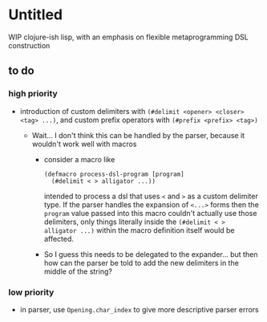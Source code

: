 # Untitled

WIP clojure-ish lisp, with an emphasis on flexible metaprogramming DSL construction

## to do
### high priority
* introduction of custom delimiters with `(#delimit <opener> <closer> <tag> ...)`, and custom prefix operators with `(#prefix <prefix> <tag>)` 

  * Wait... I don't think this can be handled by the parser, because it wouldn't work well with macros

    * consider a macro like 

      ```
      (defmacro process-dsl-program [program]
        (#delimit < > alligator ...))
      ```
    
      intended to process a dsl that uses `<` and `>` as a custom delimiter type. If the parser handles the expansion of `<...>` forms then the `program` value passed into this macro couldn't actually use those delimiters, only things literally inside the `(#delimit < > alligator ...)` within the macro definition itself would be affected.
    * So I guess this needs to be delegated to the expander... but then how can the parser be told to add the new delimiters in the middle of the string?

### low priority
* in parser, use `Opening.char_index` to give more descriptive parser errors
